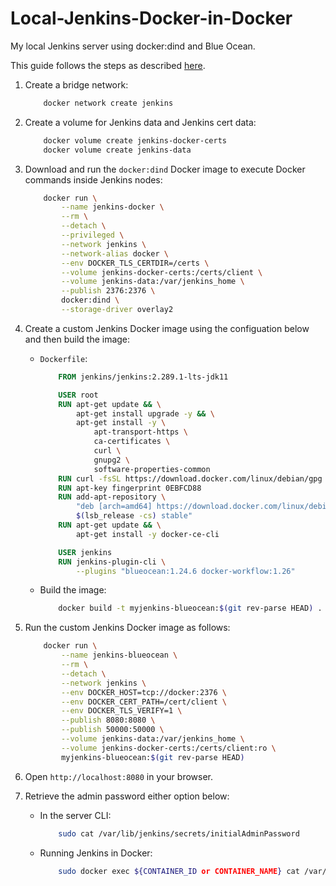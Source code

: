 # Local-Jenkins-Docker-in-Docker

My local Jenkins server using docker:dind and Blue Ocean.

This guide follows the steps as described [here](https://www.jenkins.io/doc/book/installing/docker/#on-macos-and-linux).

1. Create a bridge network:

    ```bash
        docker network create jenkins
    ```

2. Create a volume for Jenkins data and Jenkins cert data:

    ```bash
        docker volume create jenkins-docker-certs
        docker volume create jenkins-data
    ```

3. Download and run the `docker:dind` Docker image to execute Docker commands inside Jenkins nodes:

    ```bash
        docker run \
            --name jenkins-docker \
            --rm \
            --detach \
            --privileged \
            --network jenkins \
            --network-alias docker \
            --env DOCKER_TLS_CERTDIR=/certs \
            --volume jenkins-docker-certs:/certs/client \
            --volume jenkins-data:/var/jenkins_home \
            --publish 2376:2376 \
            docker:dind \
            --storage-driver overlay2
    ```

4. Create a custom Jenkins Docker image using the configuation below and then build the image:

    * `Dockerfile`:

        ```dockerfile
            FROM jenkins/jenkins:2.289.1-lts-jdk11

            USER root
            RUN apt-get update && \
                apt-get install upgrade -y && \
                apt-get install -y \
                    apt-transport-https \
                    ca-certificates \
                    curl \
                    gnupg2 \
                    software-properties-common
            RUN curl -fsSL https://download.docker.com/linux/debian/gpg | apt-key add -
            RUN apt-key fingerprint 0EBFCD88
            RUN add-apt-repository \
                "deb [arch=amd64] https://download.docker.com/linux/debian \
                $(lsb_release -cs) stable"
            RUN apt-get update && \
                apt-get install -y docker-ce-cli

            USER jenkins
            RUN jenkins-plugin-cli \
                --plugins "blueocean:1.24.6 docker-workflow:1.26"
        ```

    * Build the image:

        ```bash
            docker build -t myjenkins-blueocean:$(git rev-parse HEAD) .
        ```

5. Run the custom Jenkins Docker image as follows:

    ```bash
        docker run \
            --name jenkins-blueocean \
            --rm \
            --detach \
            --network jenkins \
            --env DOCKER_HOST=tcp://docker:2376 \
            --env DOCKER_CERT_PATH=/cert/client \
            --env DOCKER_TLS_VERIFY=1 \
            --publish 8080:8080 \
            --publish 50000:50000 \
            --volume jenkins-data:/var/jenkins_home \
            --volume jenkins-docker-certs:/certs/client:ro \
            myjenkins-blueocean:$(git rev-parse HEAD)
    ```

6. Open `http://localhost:8080` in your browser.

7. Retrieve the admin password either option below:

    * In the server CLI:

        ```bash
            sudo cat /var/lib/jenkins/secrets/initialAdminPassword
        ```

    * Running Jenkins in Docker:

        ```bash
            sudo docker exec ${CONTAINER_ID or CONTAINER_NAME} cat /var/jenkins_home/secrets/initialAdminPassword
        ```
